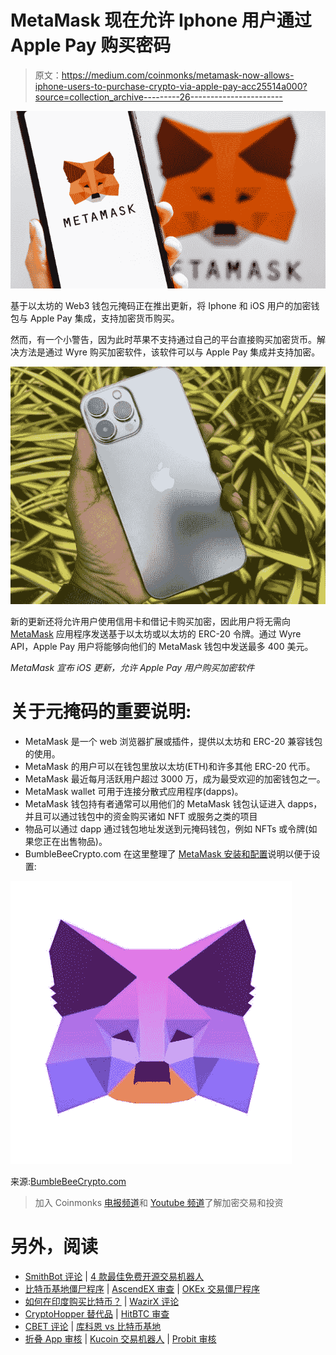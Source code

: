 # MetaMask 现在允许 Iphone 用户通过 Apple Pay 购买密码

> 原文：<https://medium.com/coinmonks/metamask-now-allows-iphone-users-to-purchase-crypto-via-apple-pay-acc25514a000?source=collection_archive---------26----------------------->

![](img/f14b2fe9605e1d52aa752f95087eb99b.png)

基于以太坊的 Web3 钱包元掩码正在推出更新，将 Iphone 和 iOS 用户的加密钱包与 Apple Pay 集成，支持加密货币购买。

然而，有一个小警告，因为此时苹果不支持通过自己的平台直接购买加密货币。解决方法是通过 Wyre 购买加密软件，该软件可以与 Apple Pay 集成并支持加密。

![](img/9a7969bd73060e547b75003ad8bb331b.png)

新的更新还将允许用户使用信用卡和借记卡购买加密，因此用户将无需向 [MetaMask](https://bumblebeecrypto.com/2022/03/21/what-is-metamask-and-how-to-use-it/) 应用程序发送基于以太坊或以太坊的 ERC-20 令牌。通过 Wyre API，Apple Pay 用户将能够向他们的 MetaMask 钱包中发送最多 400 美元。

*MetaMask 宣布 iOS 更新，允许 Apple Pay 用户购买加密软件*

# 关于元掩码的重要说明:

*   MetaMask 是一个 web 浏览器扩展或插件，提供以太坊和 ERC-20 兼容钱包的使用。
*   MetaMask 的用户可以在钱包里放以太坊(ETH)和许多其他 ERC-20 代币。
*   MetaMask 最近每月活跃用户超过 3000 万，成为最受欢迎的加密钱包之一。
*   MetaMask wallet 可用于连接分散式应用程序(dapps)。
*   MetaMask 钱包持有者通常可以用他们的 MetaMask 钱包认证进入 dapps，并且可以通过钱包中的资金购买诸如 NFT 或服务之类的项目
*   物品可以通过 dapp 通过钱包地址发送到元掩码钱包，例如 NFTs 或令牌(如果您正在出售物品)。
*   BumbleBeeCrypto.com 在这里整理了 [MetaMask 安装和配置](https://bumblebeecrypto.com/2022/03/21/metamask-guided-instructions-to-install-and-configure/)说明以便于设置:

![](img/a8228597d8a1264b4484cbefbe7e2b0e.png)

来源:[BumbleBeeCrypto.com](https://bumblebeecrypto.com/2022/03/30/metamask-now-allows-iphone-users-to-purchase-crypto-via-apple-pay/)

> 加入 Coinmonks [电报频道](https://t.me/coincodecap)和 [Youtube 频道](https://www.youtube.com/c/coinmonks/videos)了解加密交易和投资

# 另外，阅读

*   [SmithBot 评论](https://coincodecap.com/smithbot-review) | [4 款最佳免费开源交易机器人](https://coincodecap.com/free-open-source-trading-bots)
*   [比特币基地僵尸程序](/coinmonks/coinbase-bots-ac6359e897f3) | [AscendEX 审查](/coinmonks/ascendex-review-53e829cf75fa) | [OKEx 交易僵尸程序](/coinmonks/okex-trading-bots-234920f61e60)
*   [如何在印度购买比特币？](/coinmonks/buy-bitcoin-in-india-feb50ddfef94) | [WazirX 评论](/coinmonks/wazirx-review-5c811b074f5b)
*   [CryptoHopper 替代品](/coinmonks/cryptohopper-alternatives-d67287b16d27) | [HitBTC 审查](/coinmonks/hitbtc-review-c5143c5d53c2)
*   [CBET 评论](https://coincodecap.com/cbet-casino-review) | [库科恩 vs 比特币基地](https://coincodecap.com/kucoin-vs-coinbase)
*   [折叠 App 审核](https://coincodecap.com/fold-app-review) | [Kucoin 交易机器人](/coinmonks/kucoin-trading-bot-automate-your-trades-8cf0ca2138e0) | [Probit 审核](https://coincodecap.com/probit-review)